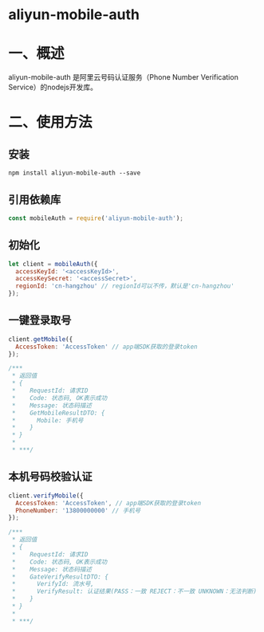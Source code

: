 # aliyun-mobile-auth

<a name="O8p0G"></a>

# 一、概述

aliyun-mobile-auth 是阿里云号码认证服务（Phone Number Verification Service）的nodejs开发库。

<a name="xlIgq"></a>


# 二、使用方法

## 安装

```shell
npm install aliyun-mobile-auth --save
```

## 引用依赖库

```js
const mobileAuth = require('aliyun-mobile-auth');
```

## 初始化

```js
let client = mobileAuth({
  accessKeyId: '<accessKeyId>',
  accessKeySecret: '<accessSecret>',
  regionId: 'cn-hangzhou' // regionId可以不传，默认是'cn-hangzhou'
});
```

## 一键登录取号
```js
client.getMobile({
  AccessToken: 'AccessToken' // app端SDK获取的登录token
});

/***
 * 返回值
 * {
 *    RequestId: 请求ID
 *    Code: 状态码, OK表示成功
 *    Message: 状态码描述
 *    GetMobileResultDTO: {
 *      Mobile: 手机号
 *    }
 * }
 * 
 * ***/
```

## 本机号码校验认证
```js
client.verifyMobile({
  AccessToken: 'AccessToken', // app端SDK获取的登录token
  PhoneNumber: '13800000000' // 手机号
});

/***
 * 返回值
 * {
 *    RequestId: 请求ID
 *    Code: 状态码, OK表示成功
 *    Message: 状态码描述
 *    GateVerifyResultDTO: {
 *      VerifyId: 流水号,
 *      VerifyResult: 认证结果(PASS：一致 REJECT：不一致 UNKNOWN：无法判断)
 *    }
 * }
 * 
 * ***/
```